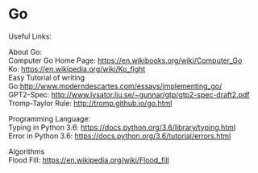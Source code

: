 # Go
Useful Links:

About Go:  
Computer Go Home Page: https://en.wikibooks.org/wiki/Computer_Go  
Ko: https://en.wikipedia.org/wiki/Ko_fight   
Easy Tutorial of writing Go:http://www.moderndescartes.com/essays/implementing_go/  
GPT2-Spec: http://www.lysator.liu.se/~gunnar/gtp/gtp2-spec-draft2.pdf  
Tromp-Taylor Rule: http://tromp.github.io/go.html

Programming Language:  
Typing in Python 3.6: https://docs.python.org/3.6/library/typing.html  
Error in Python 3.6: https://docs.python.org/3.6/tutorial/errors.html 
  
Algorithms  
Flood Fill: https://en.wikipedia.org/wiki/Flood_fill